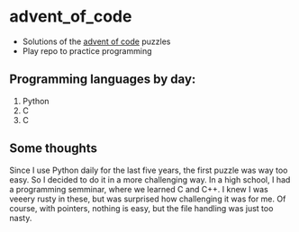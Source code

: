 # advent_of_code
- Solutions of the [advent of code](https://adventofcode.com) puzzles
- Play repo to practice programming

## Programming languages by day:
1. Python 
2. C
3. C

## Some thoughts
Since I use Python daily for the last five years, the first puzzle was way too easy. So I decided to do it in a more challenging way. In a high school, I had a programming semminar, where we learned C and C++. I knew I was veeery rusty in these, but was surprised how challenging it was for me. Of course, with pointers, nothing is easy, but the file handling was just too nasty.
